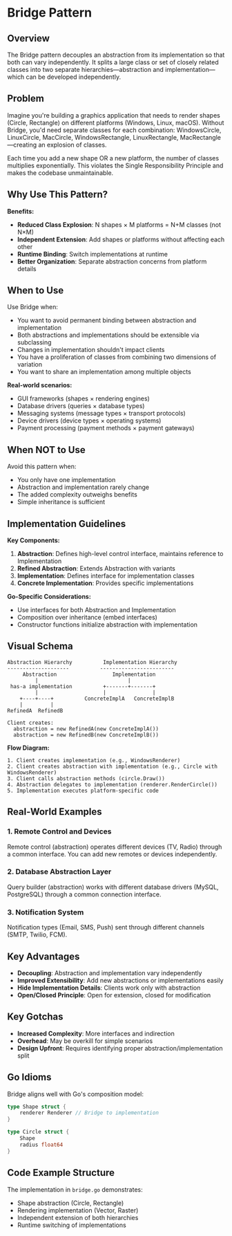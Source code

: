 # Bridge Pattern

## Overview
The Bridge pattern decouples an abstraction from its implementation so that both can vary independently. It splits a large class or set of closely related classes into two separate hierarchies—abstraction and implementation—which can be developed independently.

## Problem
Imagine you're building a graphics application that needs to render shapes (Circle, Rectangle) on different platforms (Windows, Linux, macOS). Without Bridge, you'd need separate classes for each combination: WindowsCircle, LinuxCircle, MacCircle, WindowsRectangle, LinuxRectangle, MacRectangle—creating an explosion of classes.

Each time you add a new shape OR a new platform, the number of classes multiplies exponentially. This violates the Single Responsibility Principle and makes the codebase unmaintainable.

## Why Use This Pattern?

**Benefits:**
- **Reduced Class Explosion**: N shapes × M platforms = N+M classes (not N×M)
- **Independent Extension**: Add shapes or platforms without affecting each other
- **Runtime Binding**: Switch implementations at runtime
- **Better Organization**: Separate abstraction concerns from platform details

## When to Use

Use Bridge when:
- You want to avoid permanent binding between abstraction and implementation
- Both abstractions and implementations should be extensible via subclassing
- Changes in implementation shouldn't impact clients
- You have a proliferation of classes from combining two dimensions of variation
- You want to share an implementation among multiple objects

**Real-world scenarios:**
- GUI frameworks (shapes × rendering engines)
- Database drivers (queries × database types)
- Messaging systems (message types × transport protocols)
- Device drivers (device types × operating systems)
- Payment processing (payment methods × payment gateways)

## When NOT to Use

Avoid this pattern when:
- You only have one implementation
- Abstraction and implementation rarely change
- The added complexity outweighs benefits
- Simple inheritance is sufficient

## Implementation Guidelines

**Key Components:**
1. **Abstraction**: Defines high-level control interface, maintains reference to Implementation
2. **Refined Abstraction**: Extends Abstraction with variants
3. **Implementation**: Defines interface for implementation classes
4. **Concrete Implementation**: Provides specific implementations

**Go-Specific Considerations:**
- Use interfaces for both Abstraction and Implementation
- Composition over inheritance (embed interfaces)
- Constructor functions initialize abstraction with implementation

## Visual Schema

```
Abstraction Hierarchy          Implementation Hierarchy
--------------------          ------------------------
     Abstraction                  Implementation
         |                             |
 has-a implementation          +-------+-------+
         |                     |               |
    +----+----+          ConcreteImplA   ConcreteImplB
    |         |
RefinedA  RefinedB

Client creates:
  abstraction = new RefinedA(new ConcreteImplA())
  abstraction = new RefinedB(new ConcreteImplB())
```

**Flow Diagram:**
```
1. Client creates implementation (e.g., WindowsRenderer)
2. Client creates abstraction with implementation (e.g., Circle with WindowsRenderer)
3. Client calls abstraction methods (circle.Draw())
4. Abstraction delegates to implementation (renderer.RenderCircle())
5. Implementation executes platform-specific code
```

## Real-World Examples

### 1. Remote Control and Devices
Remote control (abstraction) operates different devices (TV, Radio) through a common interface. You can add new remotes or devices independently.

### 2. Database Abstraction Layer
Query builder (abstraction) works with different database drivers (MySQL, PostgreSQL) through a common connection interface.

### 3. Notification System
Notification types (Email, SMS, Push) sent through different channels (SMTP, Twilio, FCM).

## Key Advantages

- **Decoupling**: Abstraction and implementation vary independently
- **Improved Extensibility**: Add new abstractions or implementations easily
- **Hide Implementation Details**: Clients work only with abstraction
- **Open/Closed Principle**: Open for extension, closed for modification

## Key Gotchas

- **Increased Complexity**: More interfaces and indirection
- **Overhead**: May be overkill for simple scenarios
- **Design Upfront**: Requires identifying proper abstraction/implementation split

## Go Idioms

Bridge aligns well with Go's composition model:
```go
type Shape struct {
    renderer Renderer // Bridge to implementation
}

type Circle struct {
    Shape
    radius float64
}
```

## Code Example Structure

The implementation in `bridge.go` demonstrates:
- Shape abstraction (Circle, Rectangle)
- Rendering implementation (Vector, Raster)
- Independent extension of both hierarchies
- Runtime switching of implementations

